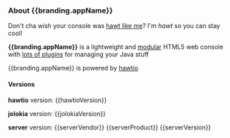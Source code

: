 <h3 class="about-header">About <img class='no-shadow' ng-src='{{branding.appLogo}}'>{{branding.appName}} </h3>

<div ng-show="!customBranding">
  Don't cha wish your console was <a href="http://www.youtube.com/watch?v=YNSxNsr4wmA">hawt like me</a>? I'm <i>hawt</i> so you can stay cool!
  <p/>
  <b>{{branding.appName}}</b> is a lightweight and <a href="http://hawt.io/plugins/index.html">modular</a> HTML5 web console with <a href="http://hawt.io/plugins/index.html">lots of plugins</a> for managing your Java stuff
  <p/>
</div>

<div ng-show="customBranding">
  <p/>
  {{branding.appName}} is powered by <img class='no-shadow' ng-src='img/logo-16px.png'><a href="http://hawt.io/">hawtio</a>
  <p/>
</div>

<h4>Versions</h4>

  **hawtio** version: {{hawtioVersion}}

  **jolokia** version: {{jolokiaVersion}}

  **server** version: {{serverVendor}} {{serverProduct}} {{serverVersion}}

